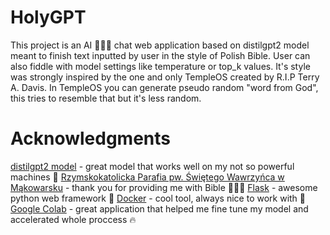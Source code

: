 # HolyGPT
This project is an AI 🚀🚀🚀 chat web application based on distilgpt2 model meant to finish text inputted by user in the style of Polish Bible. User can also fiddle with model settings like temperature or top_k values. It's style was strongly inspired by the one and only TempleOS created by R.I.P Terry A. Davis. In TempleOS you can generate pseudo random "word from God", this tries to resemble that but it's less random.
# Acknowledgments
[distilgpt2 model](https://huggingface.co/distilbert/distilgpt2) - great model that works well on my not so powerful machines 🤟
[Rzymskokatolicka Parafia pw. Świętego Wawrzyńca w Mąkowarsku](http://www.makowarsko-parafia.pl/downloads/PS.pdf) - thank you for providing me with Bible 🙏🙏🙏
[Flask](https://flask.palletsprojects.com/en/3.0.x/) - awesome python web framework 📯
[Docker](https://www.docker.com/) - cool tool, always nice to work with 🐳
[Google Colab](https://colab.research.google.com/) - great application that helped me fine tune my model and accelerated whole proccess 🔥
